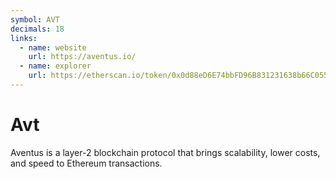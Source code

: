 ```yaml
---
symbol: AVT
decimals: 18
links:
  - name: website
    url: https://aventus.io/
  - name: explorer
    url: https://etherscan.io/token/0x0d88eD6E74bbFD96B831231638b66C05571e824F
---
```


# Avt

Aventus is a layer-2 blockchain protocol that brings scalability, lower costs, and speed to Ethereum transactions.
